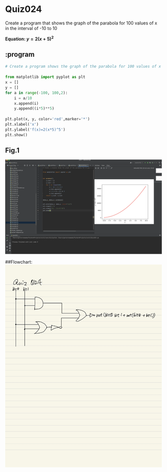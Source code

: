 # Quiz024
Create a program that shows the graph of the parabola for 100 values of x in the interval of -10 to 10

**Equation: $y = 2(x+5)^2$**


## :program
```.py
# Create a program shows the graph of the parabola for 100 values of x in the interval -10 < x < 10

from matplotlib import pyplot as plt
x = []
y = []
for a in range(-100, 100,2):
    i = a/10
    x.append(i)
    y.append((i*5)**5)

plt.plot(x, y, color='red',marker='*')
plt.xlabel('x')
plt.ylabel('f(x)=2(x*5)^5')
plt.show()
```

## Fig.1
![](quiz024.png)

##Flowchart:
![](quiz024_fig.jpg)
